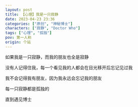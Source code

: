 ```yaml
---
layout: post
title: 【心理】我是一只寂静
date: 2023-04-23 23:36
categories: ["原创", "神秘博士"]
characters: ["寂静", "Doctor Who"]
tags: ["心理", "孤独"]
pov: 第一人称
origin: 个站
---
```


如果我是一只寂静，而我的朋友也全是寂静

没有人记得住我，每一个看见我的人都会在目光移开后忘记见过我

我不会记得我有朋友，因为我永远会忘记我的朋友

每一只寂静都是孤独的

直到遇见博士
